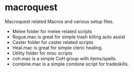 macroquest
==========

Macroquest related Macros and various setup files.
* Melee folder for melee related scripts
*  Rogue.mac is great for simple trash killing auto assist
* Caster folder for caster related scripts
*  Heal.mac is great for simple cleric healing.
* Utility folder for misc scripts
*  coh.mac is a simple CoH group with items/spells.
*  combine.mac is a simple combine script for tradeskills.
